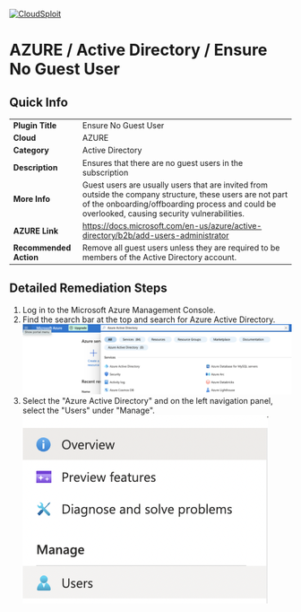 [![CloudSploit](https://cloudsploit.com/img/logo-new-big-text-100.png "CloudSploit")](https://cloudsploit.com)

# AZURE / Active Directory / Ensure No Guest User

## Quick Info

| | |
|-|-|
| **Plugin Title** | Ensure No Guest User |
| **Cloud** | AZURE |
| **Category** | Active Directory |
| **Description** | Ensures that there are no guest users in the subscription |
| **More Info** | Guest users are usually users that are invited from outside the company structure, these users are not part of the onboarding/offboarding process and could be overlooked, causing security vulnerabilities. |
| **AZURE Link** | https://docs.microsoft.com/en-us/azure/active-directory/b2b/add-users-administrator |
| **Recommended Action** | Remove all guest users unless they are required to be members of the Active Directory account. |

## Detailed Remediation Steps


1. Log in to the Microsoft Azure Management Console.
2. Find the search bar at the top and search for Azure Active Directory. </br> <img src="/resources/azure/activedirectory/ensure-no-guest-user/step2.png"/>
3.  Select the "Azure Active Directory" and on the left navigation panel, select the "Users" under "Manage".</br> <img src="/resources/azure/activedirectory/ensure-no-guest-user/step3.png"/>


